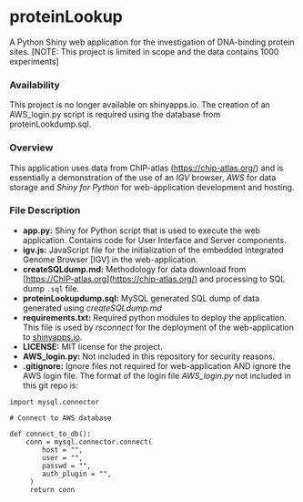 # proteinLookup
A Python Shiny web application for the investigation of DNA-binding protein sites. [NOTE: This project is limited in scope and the data contains 1000 experiments]

### Availability
This project is no longer available on shinyapps.io. The creation of an AWS_login.py script is required using the database from proteinLookdump.sql.

### Overview
This application uses data from ChIP-atlas (https://chip-atlas.org/) and is essentially a demonstration of the use of an *IGV* browser, *AWS* for data storage and *Shiny for Python* for web-application development and hosting. 

### File Description

* **app.py:** Shiny for Python script that is used to execute the web application. Contains code for User Interface and Server components.
* **igv.js:** JavaScript file for the initialization of the embedded Integrated Genome Browser [IGV] in the web-application. 
* **createSQLdump.md:** Methodology for data download from [https://ChIP-atlas.org](https://chip-atlas.org/) and processing to SQL dump `.sql` file.
* **proteinLookupdump.sql:** MySQL generated SQL dump of data generated using *createSQLdump.md*
* **requirements.txt:** Required python modules to deploy the application. This file is used by *rsconnect* for the deployment of the web-application to [shinyapps.io](https://www.shinyapps.io/).
* **LICENSE:** MIT license for the project. 
* **AWS_login.py:** Not included in this repository for security reasons.
* **.gitignore:** Ignore files not required for web-application AND ignore the AWS login file. The format of the login file *AWS_login.py* not included in this git repo is:

```{python}
import mysql.connector

# Connect to AWS database

def connect_to_db():
    conn = mysql.connector.connect(
        host = "",
        user = "",
        passwd = "",
        auth_plugin = "",
     )
     return conn
```
